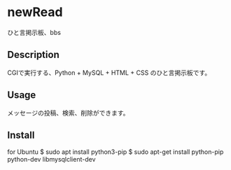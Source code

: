 
# newRead

ひと言掲示板、bbs

## Description

CGIで実行する、Python + MySQL + HTML + CSS のひと言掲示板です。

## Usage

メッセージの投稿、検索、削除ができます。

## Install

for Ubuntu
$ sudo apt install python3-pip
$ sudo apt-get install python-pip python-dev libmysqlclient-dev
